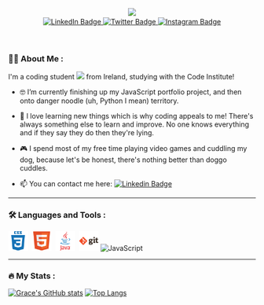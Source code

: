 <div id="header" align="center">
  <img src="https://media.giphy.com/media/xTiIzJSKB4l7xTouE8/giphy.gif"/>
  
<div id="badges">
  <a href="https://www.linkedin.com/in/grace-mckenna-bb7066111/">
    <img src="https://img.shields.io/badge/LinkedIn-red?style=for-the-badge&logo=linkedin&logoColor=white" alt="LinkedIn Badge"/>
  </a>
  <a href="https://twitter.com/msgracie_mac">
    <img src="https://img.shields.io/badge/Twitter-blue?style=for-the-badge&logo=twitter&logoColor=white" alt="Twitter Badge"/>
  </a>
  <a href="https://www.instagram.com/miss_gracieface/">
    <img src="https://img.shields.io/badge/Instagram-red?style=for-the-badge&logo=instagram&logoColor=white" alt="Instagram Badge"/>
  </a>
</div>
<img src="https://komarev.com/ghpvc/?username=gracemcken&style=flat-square&color=blue" alt=""/>
</div>
<br>


### :woman_technologist: About Me : 
I'm a coding student <img src="https://media.giphy.com/media/WUlplcMpOCEmTGBtBW/giphy.gif" width="30"> from Ireland, studying with the Code Institute!

- :nerd_face: I’m currently finishing up my JavaScript portfolio project, and then onto danger noodle (uh, Python I mean) territory.

- :brain: I love learning new things which is why coding appeals to me! There's always something else to learn and improve. No one knows everything and if they say they do then they're lying.

- :video_game: I spend most of my free time playing video games and cuddling my dog, because let's be honest, there's nothing better than doggo cuddles.

- :mailbox: You can contact me here: [![Linkedin Badge](https://img.shields.io/badge/-gracemckenna-blue?style=flat&logo=Linkedin&logoColor=white)](your-linkedin-url)

---

### :hammer_and_wrench: Languages and Tools :
<div>
  
  <img src="https://github.com/devicons/devicon/blob/master/icons/css3/css3-plain-wordmark.svg"  title="CSS3" alt="CSS" width="40" height="40"/>&nbsp;
  <img src="https://github.com/devicons/devicon/blob/master/icons/html5/html5-original.svg" title="HTML5" alt="HTML" width="40" height="40"/>&nbsp;
  <img src="https://github.com/devicons/devicon/blob/master/icons/java/java-original-wordmark.svg" title="Java" alt="Java" width="40" height="40"/>&nbsp;
  <img src="https://github.com/devicons/devicon/blob/master/icons/git/git-original-wordmark.svg" title="Git" alt="Git" width="40" height="40"/>
  <img src="https://cdn.jsdelivr.net/gh/devicons/devicon/icons/javascript/javascript-original.svg"
  title="JavaScript" alt="JavaScript" width="40" height="40" />
          
</div>

---

### :fire: My Stats :
[![Grace's GitHub stats](https://github-readme-stats.vercel.app/api?username=gracemcken)](https://github.com/gracemcken/github-readme-stats)
[![Top Langs](https://github-readme-stats.vercel.app/api/top-langs/?username=gracemcken&layout=compact&theme=vision-friendly-dark)](https://github.com/anuraghazra/github-readme-stats)



<!---
gracemcken/gracemcken is a ✨ special ✨ repository because its `README.md` (this file) appears on your GitHub profile.
You can click the Preview link to take a look at your changes.
--->
